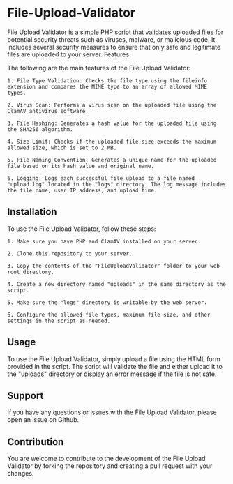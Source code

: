 # File-Upload-Validator

File Upload Validator is a simple PHP script that validates uploaded files for potential security threats such as viruses, malware, or malicious code. It includes several security measures to ensure that only safe and legitimate files are uploaded to your server.
Features

The following are the main features of the File Upload Validator:

    1. File Type Validation: Checks the file type using the fileinfo extension and compares the MIME type to an array of allowed MIME types.

    2. Virus Scan: Performs a virus scan on the uploaded file using the ClamAV antivirus software.

    3. File Hashing: Generates a hash value for the uploaded file using the SHA256 algorithm.

    4. Size Limit: Checks if the uploaded file size exceeds the maximum allowed size, which is set to 2 MB.

    5. File Naming Convention: Generates a unique name for the uploaded file based on its hash value and original name.

    6. Logging: Logs each successful file upload to a file named "upload.log" located in the "logs" directory. The log message includes the file name, user IP address, and upload time.

## Installation

To use the File Upload Validator, follow these steps:

    1. Make sure you have PHP and ClamAV installed on your server.
    
    2. Clone this repository to your server.
    
    3. Copy the contents of the "FileUploadValidator" folder to your web root directory.
    
    4. Create a new directory named "uploads" in the same directory as the script.
    
    5. Make sure the "logs" directory is writable by the web server.
    
    6. Configure the allowed file types, maximum file size, and other settings in the script as needed.

## Usage

To use the File Upload Validator, simply upload a file using the HTML form provided in the script. The script will validate the file and either upload it to the "uploads" directory or display an error message if the file is not safe.


## Support

If you have any questions or issues with the File Upload Validator, please open an issue on Github.

## Contribution

You are welcome to contribute to the development of the File Upload Validator by forking the repository and creating a pull request with your changes.
